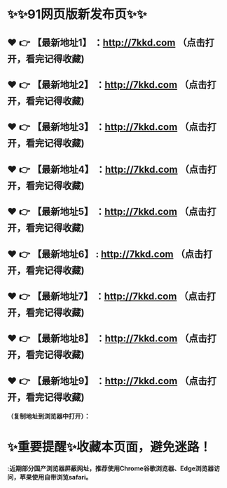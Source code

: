 
# :sparkles::sparkles:91网页版新发布页:sparkles::sparkles:

 :heart: :point_right: 【最新地址1】 ：http://7kkd.com  （点击打开，看完记得收藏)
 ------
 :heart: :point_right: 【最新地址2】 ：http://7kkd.com （点击打开，看完记得收藏)
 ------
 :heart: :point_right: 【最新地址3】 ：http://7kkd.com   （点击打开，看完记得收藏)
 ------
 :heart: :point_right: 【最新地址4】 ：http://7kkd.com  （点击打开，看完记得收藏)
 ------
 :heart: :point_right: 【最新地址5】 ：http://7kkd.com （点击打开，看完记得收藏)
 ------
 :heart: :point_right: 【最新地址6】 : http://7kkd.com  （点击打开，看完记得收藏)
 ------
 :heart: :point_right: 【最新地址7】 ：http://7kkd.com （点击打开，看完记得收藏)
 ------
 :heart: :point_right: 【最新地址8】 ：http://7kkd.com  （点击打开，看完记得收藏)
 ------
 :heart: :point_right: 【最新地址9】 ：http://7kkd.com （点击打开，看完记得收藏)
  ------

  
#### （复制地址到浏览器中打开）：
# :sparkles:重要提醒:sparkles:收藏本页面，避免迷路！
#### :近期部分国产浏览器屏蔽网址，推荐使用Chrome谷歌浏览器、Edge浏览器访问，苹果使用自带浏览safari。
